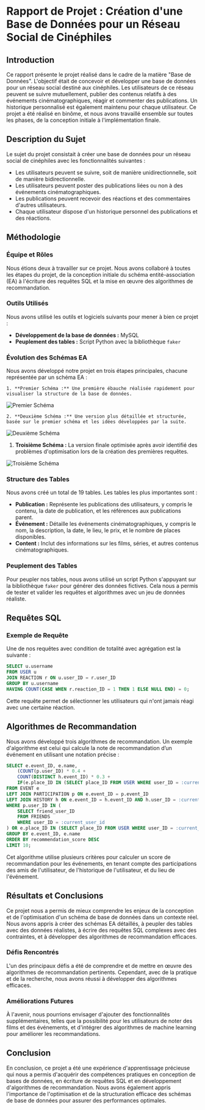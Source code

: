 # Rapport de Projet : Création d'une Base de Données pour un Réseau Social de Cinéphiles

## Introduction

Ce rapport présente le projet réalisé dans le cadre de la matière "Base de Données". L'objectif était de concevoir et développer une base de données pour un réseau social destiné aux cinéphiles. Les utilisateurs de ce réseau peuvent se suivre mutuellement, publier des contenus relatifs à des événements cinématographiques, réagir et commenter des publications. Un historique personnalisé est également maintenu pour chaque utilisateur. Ce projet a été réalisé en binôme, et nous avons travaillé ensemble sur toutes les phases, de la conception initiale à l'implémentation finale.

## Description du Sujet

Le sujet du projet consistait à créer une base de données pour un réseau social de cinéphiles avec les fonctionnalités suivantes :
- Les utilisateurs peuvent se suivre, soit de manière unidirectionnelle, soit de manière bidirectionnelle.
- Les utilisateurs peuvent poster des publications liées ou non à des événements cinématographiques.
- Les publications peuvent recevoir des réactions et des commentaires d'autres utilisateurs.
- Chaque utilisateur dispose d'un historique personnel des publications et des réactions.

## Méthodologie

### Équipe et Rôles

Nous étions deux à travailler sur ce projet. Nous avons collaboré à toutes les étapes du projet, de la conception initiale du schéma entité-association (EA) à l'écriture des requêtes SQL et la mise en œuvre des algorithmes de recommandation.

### Outils Utilisés

Nous avons utilisé les outils et logiciels suivants pour mener à bien ce projet :
- **Développement de la base de données :** MySQL
- **Peuplement des tables :** Script Python avec la bibliothèque `faker`

### Évolution des Schémas EA

Nous avons développé notre projet en trois étapes principales, chacune représentée par un schéma EA :

    1. **Premier Schéma :** Une première ébauche réalisée rapidement pour visualiser la structure de la base de données.
![Premier Schéma](premier-schema.png)

    2. **Deuxième Schéma :** Une version plus détaillée et structurée, basée sur le premier schéma et les idées développées par la suite.
![Deuxième Schéma](schema-intermediaire.png)

1. **Troisième Schéma :** La version finale optimisée après avoir identifié des problèmes d'optimisation lors de la création des premières requêtes.

![Troisième Schéma](schema-final.png)

### Structure des Tables

Nous avons créé un total de 19 tables. Les tables les plus importantes sont :

- **Publication :** Représente les publications des utilisateurs, y compris le contenu, la date de publication, et les références aux publications parent.
- **Événement :** Détaille les événements cinématographiques, y compris le nom, la description, la date, le lieu, le prix, et le nombre de places disponibles.
- **Content :** Inclut des informations sur les films, séries, et autres contenus cinématographiques.

### Peuplement des Tables

Pour peupler nos tables, nous avons utilisé un script Python s'appuyant sur la bibliothèque `faker` pour générer des données fictives. Cela nous a permis de tester et valider les requêtes et algorithmes avec un jeu de données réaliste.

## Requêtes SQL

### Exemple de Requête

Une de nos requêtes avec condition de totalité avec agrégation est la suivante :

```sql
SELECT u.username
FROM USER u
JOIN REACTION r ON u.user_ID = r.user_ID
GROUP BY u.username
HAVING COUNT(CASE WHEN r.reaction_ID = 1 THEN 1 ELSE NULL END) = 0;
```

Cette requête permet de sélectionner les utilisateurs qui n'ont jamais réagi avec une certaine réaction.

## Algorithmes de Recommandation

Nous avons développé trois algorithmes de recommandation. Un exemple d'algorithme est celui qui calcule la note de recommandation d’un événement en utilisant une notation précise :

```sql
SELECT e.event_ID, e.name,
    (COUNT(p.user_ID) * 0.4 + 
    COUNT(DISTINCT h.event_ID) * 0.3 + 
    IF(e.place_ID IN (SELECT place_ID FROM USER WHERE user_ID = :current_user_id), 0.3, 0)) AS recommendation_score
FROM EVENT e
LEFT JOIN PARTICIPATION p ON e.event_ID = p.event_ID
LEFT JOIN HISTORY h ON e.event_ID = h.event_ID AND h.user_ID = :current_user_id
WHERE p.user_ID IN (
    SELECT friend_user_ID 
    FROM FRIENDS 
    WHERE user_ID = :current_user_id
) OR e.place_ID IN (SELECT place_ID FROM USER WHERE user_ID = :current_user_id)
GROUP BY e.event_ID, e.name
ORDER BY recommendation_score DESC
LIMIT 10;
```

Cet algorithme utilise plusieurs critères pour calculer un score de recommandation pour les événements, en tenant compte des participations des amis de l'utilisateur, de l'historique de l'utilisateur, et du lieu de l'événement.

## Résultats et Conclusions

Ce projet nous a permis de mieux comprendre les enjeux de la conception et de l'optimisation d'un schéma de base de données dans un contexte réel. Nous avons appris à créer des schémas EA détaillés, à peupler des tables avec des données réalistes, à écrire des requêtes SQL complexes avec des contraintes, et à développer des algorithmes de recommandation efficaces.

### Défis Rencontrés

L'un des principaux défis a été de comprendre et de mettre en œuvre des algorithmes de recommandation pertinents. Cependant, avec de la pratique et de la recherche, nous avons réussi à développer des algorithmes efficaces.

### Améliorations Futures

À l'avenir, nous pourrions envisager d'ajouter des fonctionnalités supplémentaires, telles que la possibilité pour les utilisateurs de noter des films et des événements, et d'intégrer des algorithmes de machine learning pour améliorer les recommandations.

## Conclusion

En conclusion, ce projet a été une expérience d'apprentissage précieuse qui nous a permis d'acquérir des compétences pratiques en conception de bases de données, en écriture de requêtes SQL et en développement d'algorithmes de recommandation. Nous avons également appris l'importance de l'optimisation et de la structuration efficace des schémas de base de données pour assurer des performances optimales.

